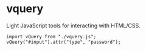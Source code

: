 # vquery

Light JavaScript tools for interacting with HTML/CSS.

```
import vQuery from "./vquery.js";
vQuery("#input").attr("type", "password");
```
